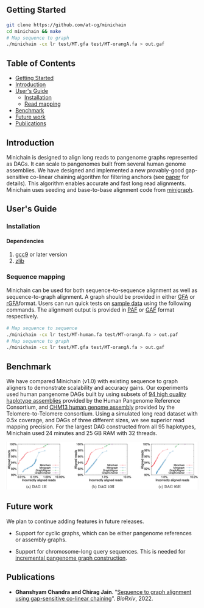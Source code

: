 ## <a name="started"></a>Getting Started

```sh
git clone https://github.com/at-cg/minichain
cd minichain && make
# Map sequence to graph
./minichain -cx lr test/MT.gfa test/MT-orangA.fa > out.gaf
```

## Table of Contents

- [Getting Started](#started)
- [Introduction](#intro)
- [User's Guide](#uguide)
  - [Installation](#install)
  - [Read mapping](#map)
- [Benchmark](#benchmark)
- [Future work](#future_work)
- [Publications](#pub)

## <a name="intro"></a>Introduction

Minichain is designed to align long reads to pangenome graphs represented as DAGs. It can scale to pangenomes built from several human genome assemblies. We have designed and implemented a new provably-good gap-sensitive co-linear chaining algorithm for filtering anchors (see [paper](#pub) for details). This algorithm enables accurate and fast long read alignments. Minichain uses seeding and base-to-base alignment code from [minigraph][minigraph].

## <a name="uguide"></a>User's Guide

### <a name="install"></a>Installation

#### Dependencies
1) [gcc9][gcc9] or later version
2) [zlib][zlib]


### <a name="map"></a>Sequence mapping
Minichain can be used for both sequence-to-sequence alignment as well as sequence-to-graph alignment. A graph should be provided in either [GFA][gfa1] or [rGFA][rgfa]format. Users can run quick tests on [sample data](data/) using the following commands. The alignment output is provided in [PAF](https://github.com/lh3/miniasm/blob/master/PAF.md) or [GAF](https://github.com/lh3/gfatools/blob/master/doc/rGFA.md#the-graph-alignment-format-gaf) format respectively.
```sh
# Map sequence to sequence
./minichain -cx lr test/MT-human.fa test/MT-orangA.fa > out.paf
# Map sequence to graph
./minichain -cx lr test/MT.gfa test/MT-orangA.fa > out.gaf
```

## <a name="bench"></a>Benchmark
We have compared Minichain (v1.0) with existing sequence to graph aligners to demonstrate scalability and accuracy gains. Our experiments used human pangenome DAGs built by using subsets of [94 high quality haplotype assemblies](https://github.com/human-pangenomics/HPP_Year1_Assemblies) provided by the Human Pangenome Reference Consortium, and [CHM13 human genome assembly](https://www.ncbi.nlm.nih.gov/assembly/GCA_009914755.4) provided by the Telomere-to-Telomere consortium. Using a simulated long read dataset with 0.5x coverage, and DAGs of three different sizes, we see superior read mapping precision. For the largest DAG constructed from all 95 haplotypes, Minichain used 24 minutes and 25 GB RAM with 32 threads.

<img src="./data/plot.png" width="700">

## <a name="future_work"></a>Future work
We plan to continue adding features in future releases. 

* Support for cyclic graphs, which can be either pangenome references or assembly graphs.

* Support for chromosome-long query sequences. This is needed for [incremental pangenome graph construction](https://github.com/lh3/minigraph/blob/master/doc/example1.png).

## <a name="pub"></a>Publications

- **Ghanshyam Chandra and Chirag Jain**. "[Sequence to graph alignment using gap-sensitive co-linear chaining](https://doi.org)". *BioRxiv*, 2022.

[minigraph]: https://github.com/lh3/minigraph
[zlib]: http://zlib.net/
[gcc9]: https://gcc.gnu.org/
[rgfa]: https://github.com/lh3/gfatools/blob/master/doc/rGFA.md
[gfa1]: https://github.com/GFA-spec/GFA-spec/blob/master/GFA1.md
